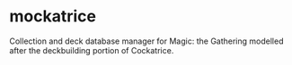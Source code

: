 # mockatrice
Collection and deck database manager for Magic: the Gathering modelled after the deckbuilding portion of Cockatrice.
